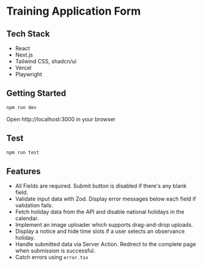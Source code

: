 # Training Application Form

## Tech Stack
- React
- Next.js
- Tailwind CSS, shadcn/ui
- Vercel
- Playwright

## Getting Started
```bash
npm run dev
```
Open http://localhost:3000 in your browser

## Test
```bash
npm run test
```

## Features
- All Fields are required. Submit button is disabled if there's any blank field.
- Validate input data with Zod. Display error messages below each field if validation fails. 
- Fetch holiday data from the API and disable national holidays in the calendar.
- Implement an image uploader which supports drag-and-drop uploads.
- Display a notice and hide time slots if a user selects an observance holiday.
- Handle submitted data via Server Action. Redirect to the complete page when submission is successful.
- Catch errors using `error.tsx`
